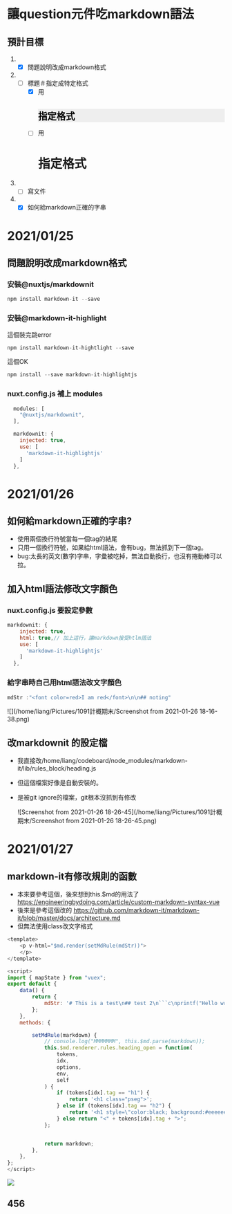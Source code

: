 # 讓question元件吃markdown語法
## 預計目標
1. - [x] 問題說明改成markdown格式
2. - [ ] 標題＃指定成特定格式
     - [x] 用<h1 style="color:black; background:#eeeeee; font-size:16pt;">指定格式
     - [ ] 用<h1 class="pseg">指定格式
3. - [ ] 寫文件
4. - [x]  如何給markdown正確的字串
# 2021/01/25
## 問題說明改成markdown格式
###  安裝@nuxtjs/markdownit
```javascript
npm install markdown-it --save
```
### 安裝@markdown-it-highlight
這個裝完跳error
```javascript
npm install markdown-it-hightlight --save
```
這個OK
```javascript
npm install --save markdown-it-highlightjs
```

### nuxt.config.js   補上 modules
```javascript
  modules: [
    "@nuxtjs/markdownit",
  ],

  markdownit: {
    injected: true,
    use: [
      'markdown-it-highlightjs'
    ]
  },
```
# 2021/01/26
## 如何給markdown正確的字串?

 * 使用兩個換行符號當每一個tag的結尾
 * 只用一個換行符號，如果給html語法，會有bug，無法抓到下一個tag。
 * bug:太長的英文(數字)字串，字彙被吃掉，無法自動換行，也沒有捲動棒可以拉。
##    加入html語法修改文字顏色
### nuxt.config.js 要設定參數
```javascript
markdownit: {
    injected: true,
    html: true,// 加上這行，讓markdown接受htlm語法
    use: [
      'markdown-it-highlightjs'
    ]
  },
```
 ### 給字串時自己用html語法改文字顏色
 ```javascript
 mdStr :"<font color=red>I am red</font>\n\n## noting"
 ```

![](/home/liang/Pictures/1091計概期末/Screenshot from 2021-01-26 18-16-38.png)

## 改markdownit 的設定檔

* 我直接改/home/liang/codeboard/node_modules/markdown-it/lib/rules_block/heading.js
* 但這個檔案好像是自動安裝的。

* 是被git ignore的檔案，git根本沒抓到有修改

  ![Screenshot from 2021-01-26 18-26-45](/home/liang/Pictures/1091計概期末/Screenshot from 2021-01-26 18-26-45.png)
  
# 2021/01/27

## markdown-it有修改規則的函數

* 本來要參考這個，後來想到this.$md的用法了
  https://engineeringbydoing.com/article/custom-markdown-syntax-vue
* 後來是參考這個改的
  https://github.com/markdown-it/markdown-it/blob/master/docs/architecture.md
* 但無法使用class改文字格式
```javascript
<template>
    <p v-html="$md.render(setMdRule(mdStr))">
    </p>
</template>

<script>
import { mapState } from "vuex";
export default {
    data() {
        return {
            mdStr: '# This is a test\n## test 2\n```c\nprintf("Hello wrold\\n");\n return = 0;\n```\n\n### HEADING 3',
        };
    },
    methods: {

        setMdRule(markdown) {
            // console.log("MMMMMMM", this.$md.parse(markdown));
            this.$md.renderer.rules.heading_open = function(
                tokens,
                idx,
                options,
                env,
                self
            ) {
                if (tokens[idx].tag == "h1") {
                    return '<h1 class="pseg">';
                } else if (tokens[idx].tag == "h2") {
                    return '<h1 style=\"color:black; background:#eeeeee; font-size:16pt;\">';
                } else return "<" + tokens[idx].tag + ">";
            };


            return markdown;
        },
    },
};
</script>
```

![](/home/liang/Pictures/photo_2021-01-27_19-16-41.jpg)

## 456